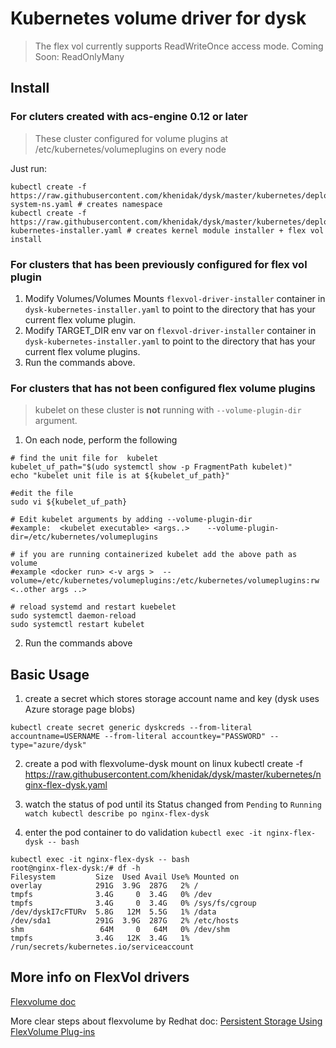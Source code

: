 # Kubernetes volume driver for dysk

> The flex vol currently supports ReadWriteOnce access mode. Coming Soon: ReadOnlyMany

## Install

### For cluters created with acs-engine 0.12 or later 

> These cluster configured for volume plugins at /etc/kubernetes/volumeplugins on every node

Just run:
```
kubectl create -f https://raw.githubusercontent.com/khenidak/dysk/master/kubernetes/deployment/dysk-system-ns.yaml # creates namespace
kubectl create -f https://raw.githubusercontent.com/khenidak/dysk/master/kubernetes/deployment/dysk-kubernetes-installer.yaml # creates kernel module installer + flex vol install
```
### For clusters that has been previously configured for flex vol plugin

1. Modify Volumes/Volumes Mounts ```flexvol-driver-installer``` container in ```dysk-kubernetes-installer.yaml``` to point to the directory that has your current flex volume plugin.
2. Modify TARGET_DIR env var on ```flexvol-driver-installer``` container in ```dysk-kubernetes-installer.yaml``` to point to the directory that has your current flex volume plugins.
3. Run the commands above.

### For clusters that has not been configured  flex volume plugins

> kubelet on these cluster is **not** running with ```--volume-plugin-dir``` argument.

1. On each node, perform the following
```
# find the unit file for  kubelet
kubelet_uf_path="$(udo systemctl show -p FragmentPath kubelet)"
echo "kubelet unit file is at ${kubelet_uf_path}"

#edit the file
sudo vi ${kubelet_uf_path}

# Edit kubelet arguments by adding --volume-plugin-dir
#example:  <kubelet executable> <args..>    --volume-plugin-dir=/etc/kubernetes/volumeplugins

# if you are running containerized kubelet add the above path as volume
#example <docker run> <-v args >  --volume=/etc/kubernetes/volumeplugins:/etc/kubernetes/volumeplugins:rw <..other args ..>

# reload systemd and restart kuebelet
sudo systemctl daemon-reload
sudo systemctl restart kubelet
```

2. Run the commands above

## Basic Usage

1. create a secret which stores storage  account name and key (dysk uses Azure storage page blobs)

```
kubectl create secret generic dyskcreds --from-literal accountname=USERNAME --from-literal accountkey="PASSWORD" --type="azure/dysk"
```

2. create a pod with flexvolume-dysk mount on linux
kubectl create -f https://raw.githubusercontent.com/khenidak/dysk/master/kubernetes/nginx-flex-dysk.yaml

3. watch the status of pod until its Status changed from `Pending` to `Running`
```watch kubectl describe po nginx-flex-dysk```

4. enter the pod container to do validation
```kubectl exec -it nginx-flex-dysk -- bash```

```
kubectl exec -it nginx-flex-dysk -- bash
root@nginx-flex-dysk:/# df -h
Filesystem         Size  Used Avail Use% Mounted on
overlay            291G  3.9G  287G   2% /
tmpfs              3.4G     0  3.4G   0% /dev
tmpfs              3.4G     0  3.4G   0% /sys/fs/cgroup
/dev/dyskI7cFTURv  5.8G   12M  5.5G   1% /data
/dev/sda1          291G  3.9G  287G   2% /etc/hosts
shm                 64M     0   64M   0% /dev/shm
tmpfs              3.4G   12K  3.4G   1% /run/secrets/kubernetes.io/serviceaccount
```


## More info on FlexVol drivers
[Flexvolume doc](https://github.com/kubernetes/community/blob/master/contributors/devel/flexvolume.md)

More clear steps about flexvolume by Redhat doc: [Persistent Storage Using FlexVolume Plug-ins](https://docs.openshift.org/latest/install_config/persistent_storage/persistent_storage_flex_volume.html)
